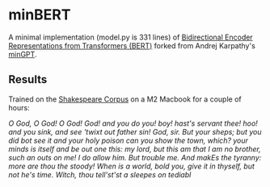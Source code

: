 
# minBERT

A minimal implementation (model.py is 331 lines) of [Bidirectional Encoder Representations from Transformers (BERT)](https://arxiv.org/abs/1810.04805) forked from Andrej Karpathy's [minGPT](https://github.com/karpathy/minGPT). 

## Results
Trained on the [Shakespeare Corpus](https://www.opensourceshakespeare.org/) on a M2 Macbook for a couple of hours:

*O God, O God! O God! God! and you do you! boy! hast's servant thee! hoo! and you sink, and see 'twixt out father sin! God, sir. But your sheps; but you did bot see it and your holy poison can you show the town, which? your minds is itself and be out one this: my lord, but this am that I am no brother, such an outs on me! I do allow him. But trouble me. And makEs the tyranny: more are thou the stoody! When is a world, bold you, give it in thyself, but not he's time. Witch, thou tell'st'st a sleepes on tediabl*

